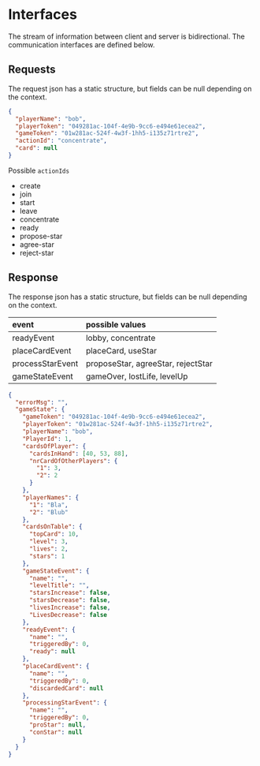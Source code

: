 # Interfaces
The stream of information between client and server is bidirectional. The communication interfaces are defined below.

## Requests
The request json has a static structure, but fields can be null depending on the context.
```json
{
  "playerName": "bob",
  "playerToken": "049281ac-104f-4e9b-9cc6-e494e61ecea2",
  "gameToken": "01w281ac-524f-4w3f-1hh5-i135z71rtre2",
  "actionId": "concentrate",
  "card": null
}
```
Possible `actionIds`
* create
* join
* start
* leave
* concentrate
* ready
* propose-star
* agree-star
* reject-star

## Response
The response json has a static structure, but fields can be null depending on the context.

| event | possible values |
|:------|:----------------|
|readyEvent| lobby, concentrate |
|placeCardEvent| placeCard, useStar |
|processStarEvent| proposeStar, agreeStar, rejectStar |
|gameStateEvent| gameOver, lostLife, levelUp |

```json
{
  "errorMsg": "",
  "gameState": {
    "gameToken": "049281ac-104f-4e9b-9cc6-e494e61ecea2",
    "playerToken": "01w281ac-524f-4w3f-1hh5-i135z71rtre2",
    "playerName": "bob",
    "PlayerId": 1,
    "cardsOfPlayer": {
      "cardsInHand": [40, 53, 88],
      "nrCardOfOtherPlayers": {
        "1": 3,
        "2": 2
      }
    },
    "playerNames": {
      "1": "Bla",
      "2": "Blub"
    },
    "cardsOnTable": {
      "topCard": 10,
      "level": 3,
      "lives": 2,
      "stars": 1
    },
    "gameStateEvent": {
      "name": "",
      "levelTitle": "",
      "starsIncrease": false,
      "starsDecrease": false,
      "livesIncrease": false,
      "LivesDecrease": false
    },
    "readyEvent": {
      "name": "",
      "triggeredBy": 0,
      "ready": null
    },
    "placeCardEvent": {
      "name": "",
      "triggeredBy": 0,
      "discardedCard": null
    },
    "processingStarEvent": {
      "name": "",
      "triggeredBy": 0,
      "proStar": null,
      "conStar": null
    }
  }
}
```